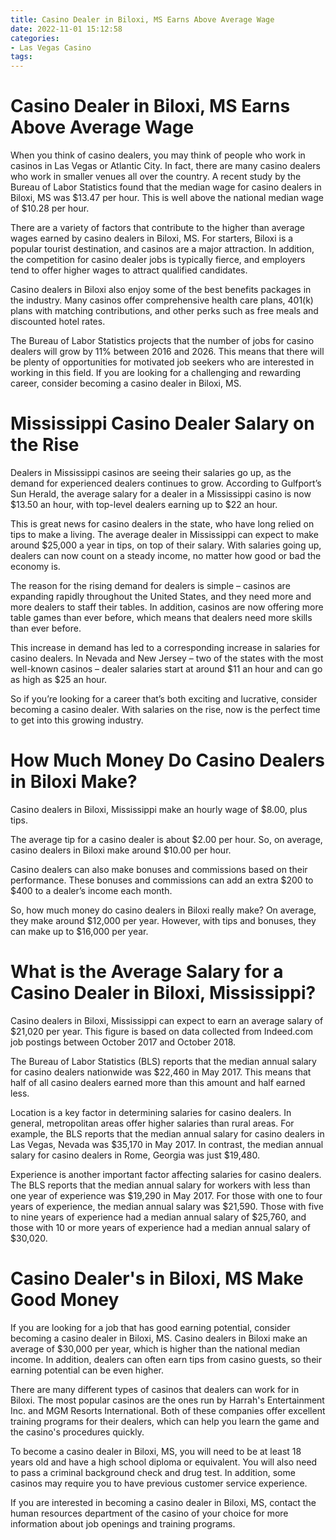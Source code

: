```yaml
---
title: Casino Dealer in Biloxi, MS Earns Above Average Wage
date: 2022-11-01 15:12:58
categories:
- Las Vegas Casino
tags:
---
```



#  Casino Dealer in Biloxi, MS Earns Above Average Wage
When you think of casino dealers, you may think of people who work in casinos in Las Vegas or Atlantic City. In fact, there are many casino dealers who work in smaller venues all over the country. A recent study by the Bureau of Labor Statistics found that the median wage for casino dealers in Biloxi, MS was $13.47 per hour. This is well above the national median wage of $10.28 per hour.

There are a variety of factors that contribute to the higher than average wages earned by casino dealers in Biloxi, MS. For starters, Biloxi is a popular tourist destination, and casinos are a major attraction. In addition, the competition for casino dealer jobs is typically fierce, and employers tend to offer higher wages to attract qualified candidates.

Casino dealers in Biloxi also enjoy some of the best benefits packages in the industry. Many casinos offer comprehensive health care plans, 401(k) plans with matching contributions, and other perks such as free meals and discounted hotel rates.

The Bureau of Labor Statistics projects that the number of jobs for casino dealers will grow by 11% between 2016 and 2026. This means that there will be plenty of opportunities for motivated job seekers who are interested in working in this field. If you are looking for a challenging and rewarding career, consider becoming a casino dealer in Biloxi, MS.

#  Mississippi Casino Dealer Salary on the Rise

Dealers in Mississippi casinos are seeing their salaries go up, as the demand for experienced dealers continues to grow. According to Gulfport’s Sun Herald, the average salary for a dealer in a Mississippi casino is now $13.50 an hour, with top-level dealers earning up to $22 an hour.

This is great news for casino dealers in the state, who have long relied on tips to make a living. The average dealer in Mississippi can expect to make around $25,000 a year in tips, on top of their salary. With salaries going up, dealers can now count on a steady income, no matter how good or bad the economy is.

The reason for the rising demand for dealers is simple – casinos are expanding rapidly throughout the United States, and they need more and more dealers to staff their tables. In addition, casinos are now offering more table games than ever before, which means that dealers need more skills than ever before.

This increase in demand has led to a corresponding increase in salaries for casino dealers. In Nevada and New Jersey – two of the states with the most well-known casinos – dealer salaries start at around $11 an hour and can go as high as $25 an hour.

So if you’re looking for a career that’s both exciting and lucrative, consider becoming a casino dealer. With salaries on the rise, now is the perfect time to get into this growing industry.

#  How Much Money Do Casino Dealers in Biloxi Make?

Casino dealers in Biloxi, Mississippi make an hourly wage of $8.00, plus tips.

The average tip for a casino dealer is about $2.00 per hour. So, on average, casino dealers in Biloxi make around $10.00 per hour.

Casino dealers can also make bonuses and commissions based on their performance. These bonuses and commissions can add an extra $200 to $400 to a dealer’s income each month.

So, how much money do casino dealers in Biloxi really make? On average, they make around $12,000 per year. However, with tips and bonuses, they can make up to $16,000 per year.

#  What is the Average Salary for a Casino Dealer in Biloxi, Mississippi?

Casino dealers in Biloxi, Mississippi can expect to earn an average salary of $21,020 per year. This figure is based on data collected from Indeed.com job postings between October 2017 and October 2018.

The Bureau of Labor Statistics (BLS) reports that the median annual salary for casino dealers nationwide was $22,460 in May 2017. This means that half of all casino dealers earned more than this amount and half earned less.

Location is a key factor in determining salaries for casino dealers. In general, metropolitan areas offer higher salaries than rural areas. For example, the BLS reports that the median annual salary for casino dealers in Las Vegas, Nevada was $35,170 in May 2017. In contrast, the median annual salary for casino dealers in Rome, Georgia was just $19,480.

Experience is another important factor affecting salaries for casino dealers. The BLS reports that the median annual salary for workers with less than one year of experience was $19,290 in May 2017. For those with one to four years of experience, the median annual salary was $21,590. Those with five to nine years of experience had a median annual salary of $25,760, and those with 10 or more years of experience had a median annual salary of $30,020.

#  Casino Dealer's in Biloxi, MS Make Good Money

If you are looking for a job that has good earning potential, consider becoming a casino dealer in Biloxi, MS. Casino dealers in Biloxi make an average of $30,000 per year, which is higher than the national median income. In addition, dealers can often earn tips from casino guests, so their earning potential can be even higher.

There are many different types of casinos that dealers can work for in Biloxi. The most popular casinos are the ones run by Harrah's Entertainment Inc. and MGM Resorts International. Both of these companies offer excellent training programs for their dealers, which can help you learn the game and the casino's procedures quickly.

To become a casino dealer in Biloxi, MS, you will need to be at least 18 years old and have a high school diploma or equivalent. You will also need to pass a criminal background check and drug test. In addition, some casinos may require you to have previous customer service experience.

If you are interested in becoming a casino dealer in Biloxi, MS, contact the human resources department of the casino of your choice for more information about job openings and training programs.